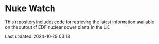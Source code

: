 # Nuke Watch

This repository includes code for retrieving the latest information available on the output of EDF nuclear power plants in the UK.

Last updated: 2024-10-29 03:18